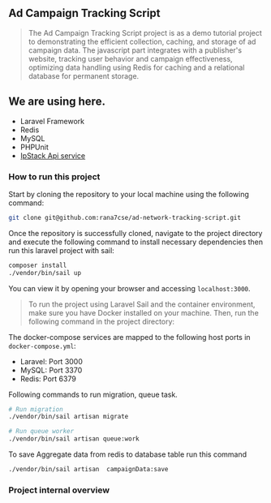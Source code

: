 ## Ad Campaign Tracking Script

> The Ad Campaign Tracking Script project is as a demo tutorial project to demonstrating the efficient collection, caching, and storage of ad campaign data. The javascript part integrates with a publisher's website, tracking user behavior and campaign effectiveness, optimizing data handling using Redis for caching and a relational database for permanent storage.

## We are using here.

- Laravel Framework
- Redis
- MySQL
- PHPUnit
- [IpStack Api service](https://ipstack.com/)

### How to run this project

Start by cloning the repository to your local machine using the following command:

```bash
git clone git@github.com:rana7cse/ad-network-tracking-script.git
```
Once the repository is successfully cloned, navigate to the project directory and execute the following command to install necessary dependencies then run this laravel project with sail:
```bash
composer install
./vendor/bin/sail up
```
You can view it by opening your browser and accessing `localhost:3000`.

> To run the project using Laravel Sail and the container environment, make sure you have Docker installed on your machine. Then, run the following command in the project directory:

The docker-compose services are mapped to the following host ports in `docker-compose.yml`:

- Laravel: Port 3000
- MySQL: Port 3370
- Redis: Port 6379

Following commands to run migration, queue task.

```bash
# Run migration
./vendor/bin/sail artisan migrate

# Run queue worker
./vendor/bin/sail artisan queue:work
```

To save Aggregate data from redis to database table run this command 
```bash
./vendor/bin/sail artisan  campaignData:save
```
### Project internal overview





